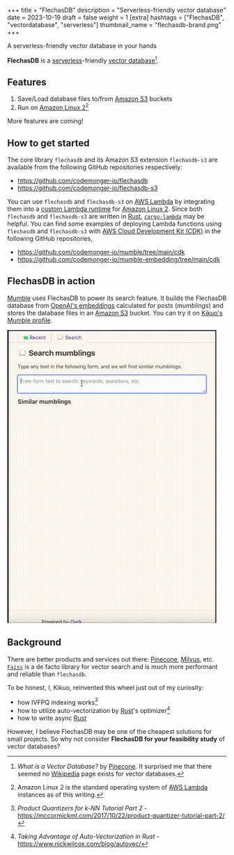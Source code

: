 +++
title = "FlechasDB"
description = "Serverless-friendly vector database"
date = 2023-10-19
draft = false
weight = 1
[extra]
hashtags = ["FlechasDB", "vectordatabase", "serverless"]
thumbnail_name = "flechasdb-brand.png"
+++

A serverless-friendly vector database in your hands

<!-- more -->

**FlechasDB** is a [serverless](https://aws.amazon.com/serverless/)-friendly [vector database](https://www.pinecone.io/learn/vector-database/)[^1].

[^1]: _What is a Vector Database?_ by [Pinecone](https://www.pinecone.io). It surprised me that there seemed no [Wikipedia](https://www.wikipedia.org) page exists for vector databases.

## Features

1. Save/Load database files to/from [Amazon S3](https://aws.amazon.com/s3/) buckets
2. Run on [Amazon Linux 2](https://aws.amazon.com/amazon-linux-2/?amazon-linux-whats-new.sort-by=item.additionalFields.postDateTime&amazon-linux-whats-new.sort-order=desc)[^2]

More features are coming!

[^2]: Amazon Linux 2 is the standard operating system of [AWS Lambda](https://aws.amazon.com/lambda/) instances as of this writing.

## How to get started

The core library `flechasdb` and its Amazon S3 extension `flechasdb-s3` are available from the following GitHub repositories respectively:
- <https://github.com/codemonger-io/flechasdb>
- <https://github.com/codemonger-io/flechasdb-s3>

You can use `flechasdb` and `flechasdb-s3` on [AWS Lambda](https://aws.amazon.com/lambda/) by integrating them into a [custom Lambda runtime](https://docs.aws.amazon.com/lambda/latest/dg/runtimes-custom.html) for [Amazon Linux 2](https://aws.amazon.com/amazon-linux-2/?amazon-linux-whats-new.sort-by=item.additionalFields.postDateTime&amazon-linux-whats-new.sort-order=desc).
Since both `flechasdb` and `flechasdb-s3` are written in [Rust](https://www.rust-lang.org), [`cargo-lambda`](https://www.cargo-lambda.info) may be helpful.
You can find some examples of deploying Lambda functions using `flechasdb` and `flechasdb-s3` with [AWS Cloud Development Kit (CDK)](https://aws.amazon.com/cdk/) in the following GitHub repositories,
- <https://github.com/codemonger-io/mumble/tree/main/cdk>
- <https://github.com/codemonger-io/mumble-embedding/tree/main/cdk>

## FlechasDB in action

[Mumble](../mumble/) uses FlechasDB to power its search feature.
It builds the FlechasDB database from [OpenAI's embeddings](https://platform.openai.com/docs/models/embeddings) calculated for posts (*mumblings*) and stores the database files in an [Amazon S3](https://aws.amazon.com/s3/) bucket.
You can try it on [Kikuo's Mumble profile](https://mumble.codemonger.io/viewer/users/kemoto/).

![similarity search demo](./similarity-search-demo.gif)

## Background

There are better products and services out there: [Pinecone](https://www.pinecone.io), [Milvus](https://milvus.io), etc.
[`Faiss`](https://github.com/facebookresearch/faiss) is a de facto library for vector search and is much more performant and reliable than `flechasdb`.

To be honest, I, Kikuo, reinvented this wheel just out of my curiosity:
- how IVFPQ indexing works[^3]
- how to utilize auto-vectorization by [Rust](https://www.rust-lang.org)'s optimizer[^4]
- how to write async [Rust](https://www.rust-lang.org)

However, I believe FlechasDB may be one of the cheapest solutions for small projects.
So why not consider **FlechasDB for your feasibility study** of vector databases?

[^3]: _Product Quantizers for k-NN Tutorial Part 2_ - <https://mccormickml.com/2017/10/22/product-quantizer-tutorial-part-2/>

[^4]: _Taking Advantage of Auto-Vectorization in Rust_ - <https://www.nickwilcox.com/blog/autovec/>